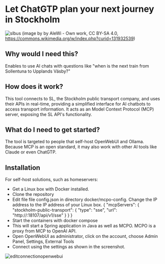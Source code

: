 # Let ChatGTP plan your next journey in Stockholm

![slbus](https://github.com/user-attachments/assets/57b41e62-1d7e-4e85-b015-645b8150ebcb)
(image by by AleWi - Own work, CC BY-SA 4.0, https://commons.wikimedia.org/w/index.php?curid=131932539)

## Why would I need this?
Enables to use AI chats with questions like "when is the next train from Sollentuna to Upplands Väsby?"

## How does it work?
This tool connects to SL, the Stockholm public transport company, and uses their APIs in real-time, providing a simplified interface for AI chatbots to access transport information. It acts as an Model Context Protocol (MCP) server, exposing the SL API's functionality.

## What do I need to get started?
The tool is targeted to people that self-host OpenWebUI and Ollama. Because MCP is an open standard, it may also work with other AI tools like Claude or even ChatGTP.

## Installation
For self-host solutions, such as homeservers:
- Get a Linux box with Docker installed.
- Clone the repository
- Edit file file config.json in directory docker/mcpo-config. Change the IP address to the IP address of your Linux box.
{
  "mcpServers": {
	"stockholm-public-transport": {
      "type": "sse",
      "url": "http://<your-ip-here>:18107/api/v1/sse"
    }
  }
}
- Start the containers with docker compose
- This will start a Spring application in Java as well as MCPO. MCPO is a proxy from MCP to OpenAI API.
- Open OpenWebUI as administrator, click on the account, choose Admin Panel, Settings, External Tools
- Connect using the settings as shown in the screenshot.

![editconnectionopenwebui](https://github.com/user-attachments/assets/a76e47c4-96bf-481e-9b4a-bfc6eb6d9f27)









